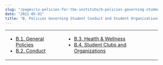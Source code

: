 ```yaml
---
slug: "/pages/iv-policies-for-the-institute/b-policies-governing-student-conduct-and-student-organizations"
date: "2021-05-01"
title: "B. Policies Governing Student Conduct and Student Organizations"
---
```


<table border="0">

<tbody>

<tr>

<td>

- [B.1\. General Policies](/pages/iv-policies-for-the-institute/b-policies-governing-student-conduct-and-student-organizations/a-general)
- [B.2\. Conduct](/pages/iv-policies-for-the-institute/b-policies-governing-student-conduct-and-student-organizations/b-conduct)

</td>

<td>

- [B.3\. Health & Wellness](/pages/iv-policies-for-the-institute/b-policies-governing-student-conduct-and-student-organizations/c-health-wellness)
- [B.4\. Student Clubs and Organizations](/pages/iv-policies-for-the-institute/b-policies-governing-student-conduct-and-student-organizations/d-student-clubs-and-organizations)

</td>

</tr>

</tbody>

</table>

